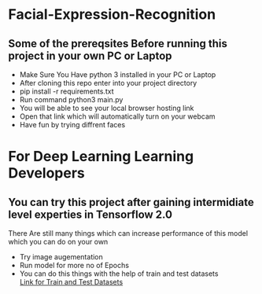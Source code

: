 # Facial-Expression-Recognition
<h2>Some of the prereqsites Before running this project in your own PC or Laptop</h2>

<div> 
  <ul>
    <li>Make Sure You Have python 3 installed in your PC or Laptop  </li>
    <li> After cloning this repo enter into your project directory </li>
    <li> pip install -r requirements.txt </li>
    <li> Run command python3 main.py </li>
    <li> You will be able to see your local browser hosting link </li>
    <li> Open that link which will automatically turn on your webcam </li>
    <li> Have fun by trying diffrent faces </li>
  </ul>
</div>

<div>
  <h1>For Deep Learning Learning Developers </h1>
  <h2>You can try this project after gaining intermidiate level experties in Tensorflow 2.0 </h2>
  <p> There Are still many things which can increase performance of this model which you can do on your own
  <ul>
    <li> Try image augementation</li>
    <li> Run model for more no of Epochs</li>
    <li> You can do this things with the help of train and test datasets </li>
    <a href=""> Link for Train and Test Datasets</a>
    
  
  
  </ul>
  </p>

</div>


